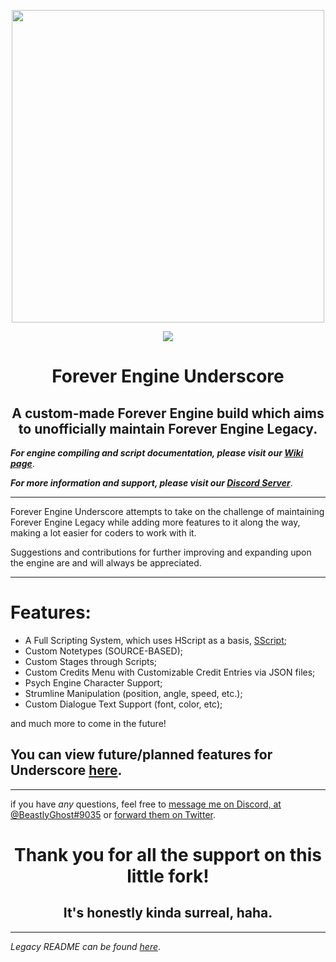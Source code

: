 <p align="center">
  <img src="https://cdn.discordapp.com/attachments/930661629505466448/1031418430760427530/feULogo.png" width="500"/></a>
</p>

<p align="center">
  <img src="https://img.shields.io/github/repo-size/BeastlyGhost/Forever-Engine-Underscore"/></a>
</p>

<h1 align="center">Forever Engine Underscore</h1>
<h2 align="center">A custom-made Forever Engine build which aims to unofficially maintain Forever Engine Legacy.</h2>

***For engine compiling and script documentation, please visit our [Wiki page](https://github.com/BeastlyGhost/Forever-Engine-Underscore/wiki)***.

***For more information and support, please visit our [Discord Server](https://discord.gg/kCDrFzpkAZ)***.

----------------------------------------------
Forever Engine Underscore attempts to take on the challenge of maintaining Forever Engine Legacy while adding more features to it along the way, making a lot easier for coders to work with it.

Suggestions and contributions for further improving and expanding upon the engine are and will always be appreciated.

----------------------------------------------
# Features:
* A Full Scripting System, which uses HScript as a basis, [SScript](https://github.com/TheWorldMachinima/SScript);
* Custom Notetypes (SOURCE-BASED);
* Custom Stages through Scripts;
* Custom Credits Menu with Customizable Credit Entries via JSON files;
* Psych Engine Character Support;
* Strumline Manipulation (position, angle, speed, etc.);
* Custom Dialogue Text Support (font, color, etc);

and much more to come in the future!

## You can view future/planned features for Underscore [here](/docs/PLANNED-FEATURES.md).

----------------------------------------------

if you have *any* questions, feel free to [message me on Discord, at @BeastlyGhost#9035](https://discord.com/users/597124141530742805) or [forward them on Twitter](https://twitter.com/Fan_de_RPG).


<h1 align="center">Thank you for all the support on this little fork!</h1>
<h2 align="center">It's honestly kinda surreal, haha.</h2>


----------------------------------------------
*Legacy README can be found [here](https://github.com/Yoshubs/Forever-Engine-Legacy/blob/master/README.md)*.
